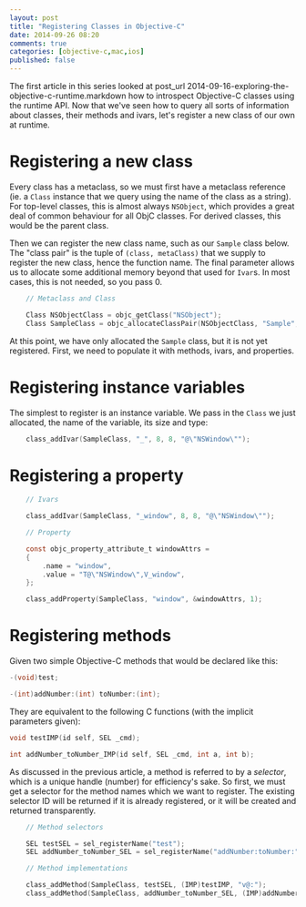 ```yaml
---
layout: post
title: "Registering Classes in Objective-C"
date: 2014-09-26 08:20
comments: true
categories: [objective-c,mac,ios]
published: false
---
```


The first article in this series looked at post_url 2014-09-16-exploring-the-objective-c-runtime.markdown
how to introspect Objective-C classes using the runtime API.  Now that we've
seen how to query all sorts of information about classes, their methods and
ivars, let's register a new class of our own at runtime.

<!--more-->

# Registering a new class

Every class has a metaclass, so we must first have a metaclass reference
(ie. a `Class` instance that we query using the name of the class as a
string).  For top-level classes, this is almost always `NSObject`, which
provides a great deal of common behaviour for all ObjC classes.  For derived
classes, this would be the parent class.

Then we can register the new class name, such as our `Sample` class below.
The "class pair" is the tuple of `(class, metaClass)` that we supply to
register the new class, hence the function name.  The final parameter allows
us to allocate some additional memory beyond that used for `Ivar`s.  In most
cases, this is not needed, so you pass 0.

```c
    // Metaclass and Class

    Class NSObjectClass = objc_getClass("NSObject");
    Class SampleClass = objc_allocateClassPair(NSObjectClass, "Sample", 0);
```

At this point, we have only allocated the `Sample` class, but it is not yet
registered.  First, we need to populate it with methods, ivars, and
properties.

# Registering instance variables

The simplest to register is an instance variable.  We pass in the `Class` we
just allocated, the name of the variable, its size and type:

```c
    class_addIvar(SampleClass, "_", 8, 8, "@\"NSWindow\"");
```

# Registering a property


```c
    // Ivars

    class_addIvar(SampleClass, "_window", 8, 8, "@\"NSWindow\"");

    // Property

    const objc_property_attribute_t windowAttrs =
    {
        .name = "window",
        .value = "T@\"NSWindow\",V_window",
    };

    class_addProperty(SampleClass, "window", &windowAttrs, 1);
```

# Registering methods

Given two simple Objective-C methods that would be declared like this:

```c
-(void)test;

-(int)addNumber:(int) toNumber:(int);
```

They are equivalent to the following C functions (with the implicit
parameters given):

```c
void testIMP(id self, SEL _cmd);

int addNumber_toNumber_IMP(id self, SEL _cmd, int a, int b);
```

As discussed in the previous article, a method is referred to by a
*selector*, which is a unique handle (number) for efficiency's sake.  So
first, we must get a selector for the method names which we want to
register.  The existing selector ID will be returned if it is already
registered, or it will be created and returned transparently.


```c
    // Method selectors

    SEL testSEL = sel_registerName("test");
    SEL addNumber_toNumber_SEL = sel_registerName("addNumber:toNumber:");
```
```c
    // Method implementations

    class_addMethod(SampleClass, testSEL, (IMP)testIMP, "v@:");
    class_addMethod(SampleClass, addNumber_toNumber_SEL, (IMP)addNumber_toNumber_IMP, "i@:ii");
```

